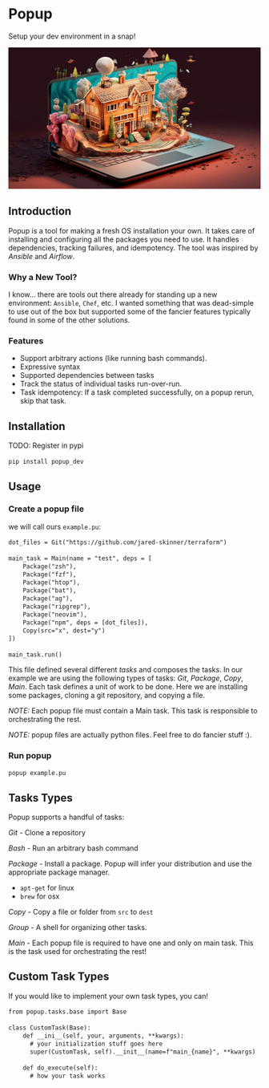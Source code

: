 # Popup

Setup your dev environment in a snap!

![popup image](popup.png)

## Introduction

Popup is a tool for making a fresh OS installation your own.  It takes care of installing and configuring all the packages you need to use.  It handles dependencies, tracking failures, and idempotency.  The tool was inspired by *Ansible* and *Airflow*.

### Why a New Tool?

I know... there are tools out there already for standing up a new environment: `Ansible`, `Chef`, etc.  I wanted something that was dead-simple to use out of the box but supported some of the fancier features typically found in some of the other solutions.

### Features

* Support arbitrary actions (like running bash commands).
* Expressive syntax
* Supported dependencies between tasks
* Track the status of individual tasks run-over-run.
* Task idempotency: If a task completed successfully, on a popup rerun, skip that task.

## Installation

TODO: Register in pypi

`pip install popup_dev`

## Usage

### Create a popup file
we will call ours `example.pu`:

```
dot_files = Git("https://github.com/jared-skinner/terraform")

main_task = Main(name = "test", deps = [
    Package("zsh"),
    Package("fzf"),
    Package("htop"),
    Package("bat"),
    Package("ag"),
    Package("ripgrep"),
    Package("neovim"),
    Package("npm", deps = [dot_files]),
    Copy(src="x", dest="y")
])

main_task.run()
```

This file defined several different *tasks* and composes the tasks.  In our example we are using the following types of tasks: *Git*, *Package*, *Copy*, *Main*.  Each task defines a unit of work to be done.  Here we are installing some packages, cloning a git repository, and copying a file.

*NOTE:* Each popup file must contain a  Main task.  This task is responsible to orchestrating the rest.

*NOTE:* popup files are actually python files.  Feel free to do fancier stuff :).


### Run popup

```
popup example.pu
```

## Tasks Types
Popup supports a handful of tasks:

*Git* - Clone a repository

*Bash* - Run an arbitrary bash command

*Package* - Install a package.  Popup will infer your distribution and use the appropriate package manager.
* `apt-get` for linux
* `brew` for osx

*Copy* - Copy a file or folder from `src` to `dest`

*Group* - A shell for organizing other tasks.

*Main* - Each popup file is required to have one and only on main task.  This is the task used for orchestrating the rest!


## Custom Task Types

If you would like to implement your own task types, you can!

```
from popup.tasks.base import Base

class CustomTask(Base):
    def __ini__(self, your, arguments, **kwargs):
      # your initialization stuff goes here
      super(CustomTask, self).__init__(name=f"main_{name}", **kwargs)

    def do_execute(self):
      # how your task works
```
